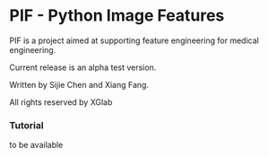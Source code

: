 # PIF - Python Image Features

PIF is a project aimed at supporting feature engineering for medical engineering.

Current release is an alpha test version.

Written by Sijie Chen and Xiang Fang.

All rights reserved by XGlab

### Tutorial
to be available

